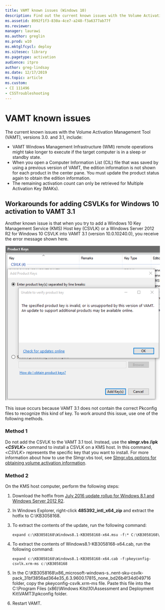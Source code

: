 ```yaml
---
title: VAMT known issues (Windows 10)
description: Find out the current known issues with the Volume Activation Management Tool (VAMT), versions 3.0. and 3.1.
ms.assetid: 8992f1f3-830a-4ce7-a248-f3a6377ab77f
ms.reviewer:
manager: laurawi
ms.author: greglin
ms.prod: w10
ms.mktglfcycl: deploy
ms.sitesec: library
ms.pagetype: activation
audience: itpro
author: greg-lindsay
ms.date: 12/17/2019
ms.topic: article
ms.custom:
- CI 111496
- CSSTroubleshooting
---
```


# VAMT known issues

The current known issues with the Volume Activation Management Tool (VAMT), versions 3.0. and 3.1, include:

- VAMT Windows Management Infrastructure (WMI) remote operations might take longer to execute if the target computer is in a sleep or standby state.
- When you open a Computer Information List (CIL) file that was saved by using a previous version of VAMT, the edition information is not shown for each product in the center pane. You must update the product status again to obtain the edition information.
- The remaining activation count can only be retrieved for Multiple Activation Key (MAKs).

## Workarounds for adding CSVLKs for Windows 10 activation to VAMT 3.1

Another known issue is that when you try to add a Windows 10 Key Management Service (KMS) Host key (CSVLK) or a Windows Server 2012 R2 for Windows 10 CSVLK into VAMT 3.1 (version 10.0.10240.0), you receive the error message shown here.

![VAMT error message](./images/vamt-known-issue-message.png)

This issue occurs because VAMT 3.1 does not contain the correct Pkconfig files to recognize this kind of key. To work around this issue, use one of the following methods.

### Method 1

Do not add the CSVLK to the VAMT 3.1 tool. Instead, use the **slmgr.vbs /ipk \<*CSVLK*>** command to install a CSVLK on a KMS host. In this command, \<*CSVLK*> represents the specific key that you want to install. For more information about how to use the Slmgr.vbs tool, see [Slmgr.vbs options for obtaining volume activation information](https://docs.microsoft.com/windows-server/get-started/activation-slmgr-vbs-options).

### Method 2

On the KMS host computer, perform the following steps:

1. Download the hotfix from [July 2016 update rollup for Windows 8.1 and Windows Server 2012 R2](https://support.microsoft.com/help/3172614/).

1. In Windows Explorer, right-click **485392_intl_x64_zip** and extract the hotfix to C:\KB3058168.

1. To extract the contents of the update, run the following command:

   ```console
   expand c:\KB3058168\Windows8.1-KB3058168-x64.msu -f:* C:\KB3058168\
   ```

1. To extract the contents of Windows8.1-KB3058168-x64.cab, run the following command:

   ```console
   expand c:\KB3058168\Windows8.1-KB3058168-x64.cab -f:pkeyconfig-csvlk.xrm-ms c:\KB3058168
   ```

1. In the C:\KB3058168\x86_microsoft-windows-s..nent-sku-csvlk-pack_31bf3856ad364e35_6.3.9600.17815_none_bd26b4f34d049716 folder, copy the pkeyconfig-csvlk.xrm-ms file. Paste this file into the C:\Program Files (x86)\Windows Kits\10\Assessment and Deployment Kit\VAMT3\pkconfig folder.

1. Restart VAMT.
